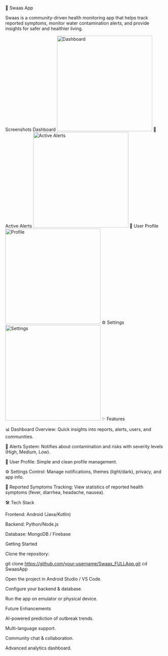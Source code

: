 🌱 Swaas App

Swaas is a community-driven health monitoring app that helps track reported symptoms, monitor water contamination alerts, and provide insights for safer and healthier living.

 Screenshots
 Dashboard
<img src="![Uploading WhatsApp Image 2025-09-13 at 13.42.17_cea4f0f6.jpg…]()
" alt="Dashboard" width="300"/>
🚨 Active Alerts
<img src="![WhatsApp Image 2025-09-13 at 13 42 17_5a714703](https://github.com/user-attachments/assets/9e6b5ddc-68f6-4a34-87a2-907a2294c96c)
" alt="Active Alerts" width="300"/>
👤 User Profile
<img src="![IMG-20250913-WA0016](https://github.com/user-attachments/assets/f116d228-1eea-40f8-a940-795efccff3ab)
" alt="Profile" width="300"/>
⚙️ Settings
<img src="![WhatsApp Image 2025-09-13 at 13 42 18_f7ce1ff2](https://github.com/user-attachments/assets/ab4d029e-2359-4a5f-9cdc-8177d984ba74)
" alt="Settings" width="300"/>
✨ Features

📊 Dashboard Overview: Quick insights into reports, alerts, users, and communities.

🚨 Alerts System: Notifies about contamination and risks with severity levels (High, Medium, Low).

👤 User Profile: Simple and clean profile management.

⚙️ Settings Control: Manage notifications, themes (light/dark), privacy, and app info.

🦠 Reported Symptoms Tracking: View statistics of reported health symptoms (fever, diarrhea, headache, nausea).

🛠️ Tech Stack

Frontend: Android (Java/Kotlin)

Backend: Python/Node.js

Database: MongoDB / Firebase

 Getting Started

Clone the repository:

git clone https://github.com/your-username/Swaas_FULLApp.git
cd SwaasApp


Open the project in Android Studio / VS Code.

Configure your backend & database.

Run the app on emulator or physical device.

 Future Enhancements

AI-powered prediction of outbreak trends.

Multi-language support.

Community chat & collaboration.

Advanced analytics dashboard.
